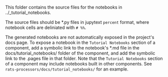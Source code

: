 This folder contains the source files for the notebooks in ../_tutorial_notebooks.

The source files should be *.py files in jupytext `percent` format, where notebook cells are
deliniated with `# %%`.

The generated notebooks are not automatically exposed in the project's docs page.  To expose a
notebook in the `Tutorial Notebooks` section of a component, add a symbolic link to the notebook's
*.md file in the docs/tutorial_notebooks/ folder of the component, and add the symbolic link to
the .pages file in that folder. Note that the `Tutorial Notebooks` section of a component may
include notebooks built in other components.  See `rats-processors/docs/tutorial_notebooks/` for
an example.
